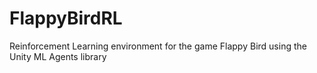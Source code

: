 # FlappyBirdRL
Reinforcement Learning environment for the game Flappy Bird using the Unity ML Agents library
